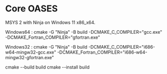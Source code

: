 # Core OASES
MSYS 2 with Ninja on Windows 11 x86_x64.

Windows64 :
cmake -G "Ninja" -B build  -DCMAKE_C_COMPILER="gcc.exe" -DCMAKE_Fortran_COMPILER="gfortran.exe"

Windows32 :
cmake -G "Ninja" -B build -DCMAKE_C_COMPILER="i686-w64-mingw32-gcc.exe" -DCMAKE_Fortran_COMPILER="i686-w64-mingw32-gfortran.exe"

cmake --build build
cmake --install build
